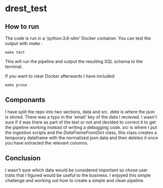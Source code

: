 # drest_test

## How to run
The code is run in a 'python:3.6-slim' Docker container. You can test the output with _make_ :
```
make test
```
This will run the pipeline and output the resulting SQL schema to the terminal.

If you want to clear Docker afterwards I have included:
```
make prune
```

## Componants
I have split the repo into two sections, data and src. 
_data_ is where the json is stored. There was a typo in the 'email' key of the data I recieved. I wasn't sure if it was there as part of the test or not and decided to correct it to get the pipeline working instead of writing a debugging code.
_src_ is where I put the ingestion scripts and the _DataFrameFromDict_ class, this class creates a temporary dataframe with the normalized json data and then deletes it once you have extracted the relevant columns.

## Conclusion
I wasn't sure which data would be considered important so chose user traits that I figured would be useful to the business. I enjoyed this simple challenge and working out how to create a simple and clean pipeline.
